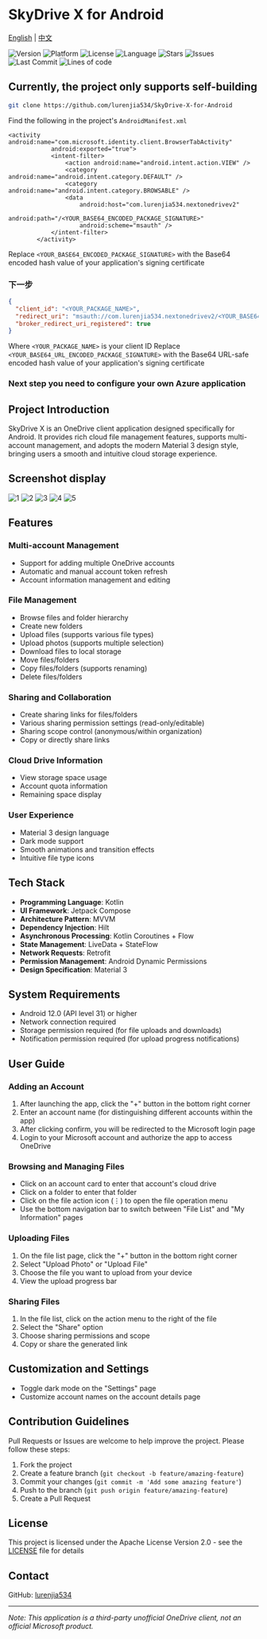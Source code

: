 # SkyDrive X for Android

[English](README.md) | [中文](README_zh.md)

![Version](https://img.shields.io/badge/version-2.2.0-blue)
![Platform](https://img.shields.io/badge/platform-Android-brightgreen)
![License](https://img.shields.io/badge/license-MIT-green)
![Language](https://img.shields.io/badge/language-Kotlin-orange)
![Stars](https://img.shields.io/github/stars/lurenjia534/NextOneDrivev3)
![Issues](https://img.shields.io/github/issues/lurenjia534/NextOneDrivev3)
![Last Commit](https://img.shields.io/github/last-commit/lurenjia534/NextOneDrivev3)
![Lines of code](https://img.shields.io/tokei/lines/github/lurenjia534/NextOneDrivev3)

## Currently, the project only supports self-building


```bash
git clone https://github.com/lurenjia534/SkyDrive-X-for-Android
```

Find the following in the project's `AndroidManifest.xml`

```
<activity android:name="com.microsoft.identity.client.BrowserTabActivity"
            android:exported="true">
            <intent-filter>
                <action android:name="android.intent.action.VIEW" />
                <category android:name="android.intent.category.DEFAULT" />
                <category android:name="android.intent.category.BROWSABLE" />
                <data
                    android:host="com.lurenjia534.nextonedrivev2"
                    android:path="/<YOUR_BASE64_ENCODED_PACKAGE_SIGNATURE>"
                    android:scheme="msauth" />
            </intent-filter>
        </activity>
```

Replace `<YOUR_BASE64_ENCODED_PACKAGE_SIGNATURE>` with the Base64 encoded hash value of your application's signing certificate

### 下一步

```json
{
  "client_id": "<YOUR_PACKAGE_NAME>",
  "redirect_uri": "msauth://com.lurenjia534.nextonedrivev2/<YOUR_BASE64_URL_ENCODED_PACKAGE_SIGNATURE>",
  "broker_redirect_uri_registered": true
}

```

Where `<YOUR_PACKAGE_NAME>` is your client ID 
Replace `<YOUR_BASE64_URL_ENCODED_PACKAGE_SIGNATURE>` with the Base64 URL-safe encoded hash value of your application's signing certificate


### Next step you need to configure your own Azure application

## Project Introduction

SkyDrive X is an OneDrive client application designed specifically for Android. It provides rich cloud file management features, supports multi-account management, and adopts the modern Material 3 design style, bringing users a smooth and intuitive cloud storage experience.

## Screenshot display

![1](image/1.png)
![2](image/2.png)
![3](image/3.png)
![4](image/4.png)
![5](image/5.png)

## Features

### Multi-account Management
- Support for adding multiple OneDrive accounts
- Automatic and manual account token refresh
- Account information management and editing

### File Management
- Browse files and folder hierarchy
- Create new folders
- Upload files (supports various file types)
- Upload photos (supports multiple selection)
- Download files to local storage
- Move files/folders
- Copy files/folders (supports renaming)
- Delete files/folders

### Sharing and Collaboration
- Create sharing links for files/folders
- Various sharing permission settings (read-only/editable)
- Sharing scope control (anonymous/within organization)
- Copy or directly share links

### Cloud Drive Information
- View storage space usage
- Account quota information
- Remaining space display

### User Experience
- Material 3 design language
- Dark mode support
- Smooth animations and transition effects
- Intuitive file type icons

## Tech Stack

- **Programming Language**: Kotlin
- **UI Framework**: Jetpack Compose
- **Architecture Pattern**: MVVM
- **Dependency Injection**: Hilt
- **Asynchronous Processing**: Kotlin Coroutines + Flow
- **State Management**: LiveData + StateFlow
- **Network Requests**: Retrofit
- **Permission Management**: Android Dynamic Permissions
- **Design Specification**: Material 3

## System Requirements

- Android 12.0 (API level 31) or higher
- Network connection required
- Storage permission required (for file uploads and downloads)
- Notification permission required (for upload progress notifications)

## User Guide

### Adding an Account
1. After launching the app, click the "+" button in the bottom right corner
2. Enter an account name (for distinguishing different accounts within the app)
3. After clicking confirm, you will be redirected to the Microsoft login page
4. Login to your Microsoft account and authorize the app to access OneDrive

### Browsing and Managing Files
- Click on an account card to enter that account's cloud drive
- Click on a folder to enter that folder
- Click on the file action icon (⋮) to open the file operation menu
- Use the bottom navigation bar to switch between "File List" and "My Information" pages

### Uploading Files
1. On the file list page, click the "+" button in the bottom right corner
2. Select "Upload Photo" or "Upload File"
3. Choose the file you want to upload from your device
4. View the upload progress bar

### Sharing Files
1. In the file list, click on the action menu to the right of the file
2. Select the "Share" option
3. Choose sharing permissions and scope
4. Copy or share the generated link

## Customization and Settings

- Toggle dark mode on the "Settings" page
- Customize account names on the account details page

## Contribution Guidelines

Pull Requests or Issues are welcome to help improve the project. Please follow these steps:

1. Fork the project
2. Create a feature branch (`git checkout -b feature/amazing-feature`)
3. Commit your changes (`git commit -m 'Add some amazing feature'`)
4. Push to the branch (`git push origin feature/amazing-feature`)
5. Create a Pull Request

## License

This project is licensed under the Apache License Version 2.0 - see the [LICENSE](LICENSE) file for details

## Contact

GitHub: [lurenjia534](https://github.com/lurenjia534)

---

*Note: This application is a third-party unofficial OneDrive client, not an official Microsoft product.*

